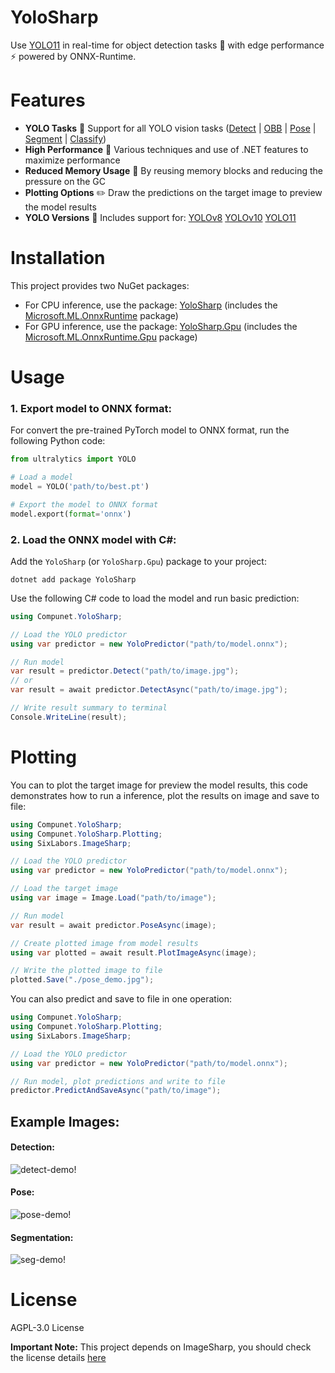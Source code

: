 # YoloSharp

Use [YOLO11](https://github.com/ultralytics/ultralytics) in real-time for object detection tasks 🚀 with edge performance ⚡️ powered by ONNX-Runtime.

# Features
- **YOLO Tasks** 🌟 Support for all YOLO vision tasks ([Detect](https://docs.ultralytics.com/tasks/detect) | [OBB](https://docs.ultralytics.com/tasks/obb) | [Pose](https://docs.ultralytics.com/tasks/pose) | [Segment](https://docs.ultralytics.com/tasks/segment) | [Classify](https://docs.ultralytics.com/tasks/classify))
- **High Performance** 🚀 Various techniques and use of .NET features to maximize performance
- **Reduced Memory Usage** 🧠 By reusing memory blocks and reducing the pressure on the GC
- **Plotting Options** ✏️ Draw the predictions on the target image to preview the model results
- **YOLO Versions** 🔧 Includes support for: [YOLOv8](https://docs.ultralytics.com/models/yolov8) [YOLOv10](https://docs.ultralytics.com/models/yolov10) [YOLO11](https://docs.ultralytics.com/models/yolo11)

# Installation
This project provides two NuGet packages:
- For CPU inference, use the package: [YoloSharp](https://www.nuget.org/packages/YoloSharp) (includes the [Microsoft.ML.OnnxRuntime](https://www.nuget.org/packages/Microsoft.ML.OnnxRuntime) package)
- For GPU inference, use the package: [YoloSharp.Gpu](https://www.nuget.org/packages/YoloSharp.Gpu) (includes the [Microsoft.ML.OnnxRuntime.Gpu](https://www.nuget.org/packages/Microsoft.ML.OnnxRuntime.Gpu) package)

# Usage

### 1. Export model to ONNX format:

For convert the pre-trained PyTorch model to ONNX format, run the following Python code:
```python
from ultralytics import YOLO

# Load a model
model = YOLO('path/to/best.pt')

# Export the model to ONNX format
model.export(format='onnx')
```

### 2. Load the ONNX model with C#:

Add the `YoloSharp` (or `YoloSharp.Gpu`) package to your project:
```shell
dotnet add package YoloSharp
```

Use the following C# code to load the model and run basic prediction:
```csharp
using Compunet.YoloSharp;

// Load the YOLO predictor
using var predictor = new YoloPredictor("path/to/model.onnx");

// Run model
var result = predictor.Detect("path/to/image.jpg");
// or
var result = await predictor.DetectAsync("path/to/image.jpg");

// Write result summary to terminal
Console.WriteLine(result);
```
# Plotting

You can to plot the target image for preview the model results, this code demonstrates how to run a inference, plot the results on image and save to file:

```csharp
using Compunet.YoloSharp;
using Compunet.YoloSharp.Plotting;
using SixLabors.ImageSharp;

// Load the YOLO predictor
using var predictor = new YoloPredictor("path/to/model.onnx");

// Load the target image
using var image = Image.Load("path/to/image");

// Run model
var result = await predictor.PoseAsync(image);

// Create plotted image from model results
using var plotted = await result.PlotImageAsync(image);

// Write the plotted image to file
plotted.Save("./pose_demo.jpg");
```

You can also predict and save to file in one operation:

```csharp
using Compunet.YoloSharp;
using Compunet.YoloSharp.Plotting;
using SixLabors.ImageSharp;

// Load the YOLO predictor
using var predictor = new YoloPredictor("path/to/model.onnx");

// Run model, plot predictions and write to file
predictor.PredictAndSaveAsync("path/to/image");
```
## Example Images:

#### Detection:

![detect-demo!](https://raw.githubusercontent.com/dme-compunet/YoloSharp/main/Assets/detect-demo.jpg)

#### Pose:

![pose-demo!](https://raw.githubusercontent.com/dme-compunet/YoloSharp/main/Assets/pose-demo.jpg)

#### Segmentation:

![seg-demo!](https://raw.githubusercontent.com/dme-compunet/YoloSharp/main/Assets/seg-demo.jpg)

# License

AGPL-3.0 License

**Important Note:** This project depends on ImageSharp, you should check the license details [here](https://github.com/SixLabors/ImageSharp/blob/main/LICENSE)
